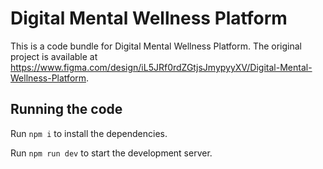 
  # Digital Mental Wellness Platform

  This is a code bundle for Digital Mental Wellness Platform. The original project is available at https://www.figma.com/design/iL5JRf0rdZGtjsJmypyyXV/Digital-Mental-Wellness-Platform.

  ## Running the code

  Run `npm i` to install the dependencies.

  Run `npm run dev` to start the development server.
  